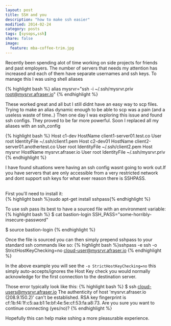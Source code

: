 ```yaml
---
layout: post
title: SSH and you
description: "how to make ssh easier"
modified: 2014-02-24
category: posts
tags: [sysops,ssh]
share: false
image:
  feature: mba-coffee-trim.jpg
---
```

Recently been spending alot of time working on side projects for friends and past employers. The number of servers that needs my attention has increased and each of them have separate usernames and ssh keys. To manage this I was using shell aliases 

{% highlight bash %}
alias mysrvr="ssh -i ~/.ssh/mysrvr.priv root@mysrvr.afraser.io"
{% endhighlight %}

These worked great and all but I still didnt have an easy way to scp files. Trying to make an alias dynamic enough to be able to scp was a pain (and a useless waste of time..)
Then one day I was exploring this issue and found ssh configs. They proved to be far more powerful. Soon I replaced all my aliases with an ssh_config

{% highlight bash %}
Host c1-dev
   HostName client1-server01.test.co
   User root
   IdentityFile ~/.ssh/client1.pem
Host c2-dev01
   HostName client2-server01.anothertest.co
   User root
   IdentityFile ~/.ssh/client2.pem
Host mysrvr
   HostName mysrvr.afraser.io
   User root
   IdentityFile ~/.ssh/mysrvr.priv
{% endhighlight %}

I have found situations were having an ssh config wasnt going to work out.If you have servers that are only accessible from a very restricted network and dont support ssh keys for what ever reason there is SSHPASS.

<br />
First you'll need to install it:
<br />
{% highlight bash %}sudo apt-get install sshpass{% endhighlight %}

To use ssh pass its best to have a sourced file with an environment variable:
{% highlight bash %}
$ cat bastion-login
  SSH_PASS="some-horribly-insecure-password"

$ source bastion-login
{% endhighlight %}

Once the file is sourced you can then simply prepend sshpass to your standard ssh commands like so:
{% highlight bash %}sshpass -e ssh -o StrictHostKeyChecking=no  cloud-user@mysrvr.afraser.io {% endhighlight %}

In the above example you will see the ```-o StrictHostKeyChecking=no``` this simply auto-accepts/ignores the Host Key check you would normally acknowledge for the first connection to the destination server.

Those error typically look like this:
{% highlight bash %}
$ ssh cloud-users@mysrvr.afraser.io
The authenticity of host 'mysrvr.afraser.io (208.9.150.2)' can't be established.
RSA key fingerprint is cf:1b:f4:1f:c5:aa:b1:1e:bf:4e:5e:cf:53:fa:a8:73.
Are you sure you want to continue connecting (yes/no)? 
{% endhighlight %}


Hopefully this can help make sshing a more pleasurable experience.